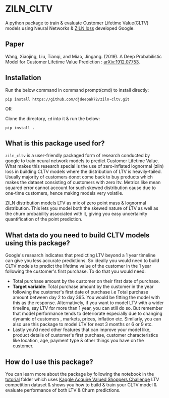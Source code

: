 # ZILN_CLTV

A python package to train & evaluate Customer Lifetime Value(CLTV) models using Neural Networks & [ZILN loss](https://github.com/google/lifetime_value) developed Google.

## Paper
Wang, Xiaojing, Liu, Tianqi, and Miao, Jingang. (2019). A Deep Probabilistic Model for Customer Lifetime Value Prediction : [arXiv:1912.07753](https://arxiv.org/abs/1912.07753).

## Installation
 Run the below command in command prompt(cmd) to install directly:

```
pip install https://github.com/djdeepak72/ziln-cltv.git
```

OR

 
Clone the directory, `cd` into it & run the below:

```
pip install .
```


## What is this package used for?

`ziln_cltv` is a user-friendly packaged form of research conducted by google to train neural network models to predict Customer Lifetime Value. What makes this research special is the use of zero-inflated lognormal (ziln) loss in building CLTV models where the distribution of LTV is heavily-tailed. Usually majority of customers donot come back to buy products which makes the dataset consisting of customers with zero ltv. Metrics like mean squared error cannot account for such skewed distribution cause due to one-time customers, hence making models very volatile.

ZILN distribution models LTV as mix of zero point mass & lognormal distribution. This lets you model both the skewed nature of LTV as well as the churn probability associated with it, giving you easy uncertainity quantification of the point prediction. 

## What data do you need to build CLTV models using this package?

Google's research indicates that predicting LTV beyond a 1 year timeline can give you less accurate predictions. 
So ideally you would need to build CLTV models to predict the lifetime value of the customer in the 1 year following the customer's first purchase. To do that you would need:
* Total purchase amount by the customer on their first date of purchase.
* **Target variable**: Total purchase amount by the customer in the year following the customer's first date of purchase i.e Total purchase amount between day 2 to day 365. You would be fitting the model with this as the response. Alternatively, if you want to model LTV with a wider timeline, say LTV for more than 1 year, you can still do so. But remember that model performance tends to deteriorate especially due to changing dynamic of customers , markets, prices, inflation etc. Similarly, you can also use this package to model LTV for next 3 months or 6 or 9 etc.
* Lastly you'd need other features that can improve your model like, product details of customer's first purchase, customer characteristics like location, age, payment type & other things you have on the customer.

## How do I use this package?

You can learn more about the package by following the notebook in the [tutorial]() folder which uses [Kaggle Acquire Valued Shoppers Challenge](https://www.kaggle.com/c/acquire-valued-shoppers-challenge/data) LTV competition dataset & shows you how to build & train your CLTV model & evaluate performance of both LTV & Churn predictions.

